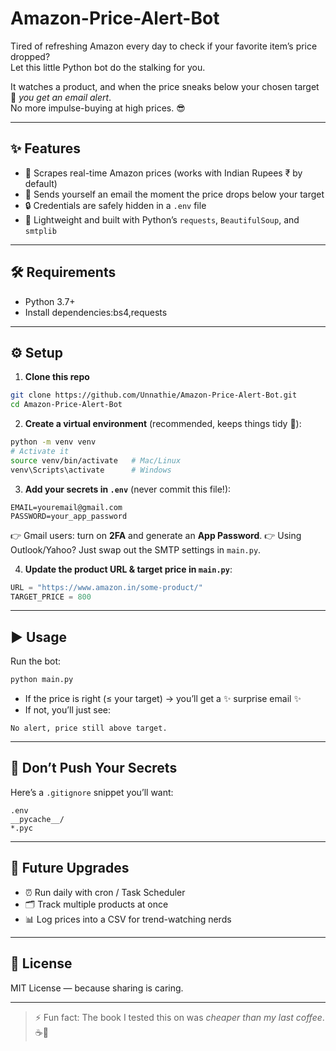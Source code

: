 # Amazon-Price-Alert-Bot
Tired of refreshing Amazon every day to check if your favorite item’s price dropped?  
Let this little Python bot do the stalking for you.  

It watches a product, and when the price sneaks below your chosen target 💌 *you get an email alert*.  
No more impulse-buying at high prices. 😎  

---

## ✨ Features
- 🔎 Scrapes real-time Amazon prices (works with Indian Rupees ₹ by default)  
- 📧 Sends yourself an email the moment the price drops below your target  
- 🔒 Credentials are safely hidden in a `.env` file  
- 🐍 Lightweight and built with Python’s `requests`, `BeautifulSoup`, and `smtplib`  

---

## 🛠️ Requirements
- Python 3.7+  
- Install dependencies:bs4,requests
---

## ⚙️ Setup

1. **Clone this repo**

```bash
git clone https://github.com/Unnathie/Amazon-Price-Alert-Bot.git
cd Amazon-Price-Alert-Bot
```

2. **Create a virtual environment** (recommended, keeps things tidy 🧹):

```bash
python -m venv venv
# Activate it
source venv/bin/activate   # Mac/Linux
venv\Scripts\activate      # Windows
```

3. **Add your secrets in `.env`** (never commit this file!):

```env
EMAIL=youremail@gmail.com
PASSWORD=your_app_password
```

👉 Gmail users: turn on **2FA** and generate an **App Password**.
👉 Using Outlook/Yahoo? Just swap out the SMTP settings in `main.py`.

4. **Update the product URL & target price in `main.py`**:

```python
URL = "https://www.amazon.in/some-product/"
TARGET_PRICE = 800
```

---

## ▶️ Usage

Run the bot:

```bash
python main.py
```

* If the price is right (≤ your target) → you’ll get a ✨ surprise email ✨
* If not, you’ll just see:

```
No alert, price still above target.
```

---

## 📂 Don’t Push Your Secrets

Here’s a `.gitignore` snippet you’ll want:

```
.env
__pycache__/
*.pyc
```

---

## 🚀 Future Upgrades

* ⏰ Run daily with cron / Task Scheduler
* 🗂 Track multiple products at once
* 📊 Log prices into a CSV for trend-watching nerds

---

## 📜 License

MIT License — because sharing is caring.

---

> ⚡ Fun fact: The book I tested this on was *cheaper than my last coffee*. ☕📖
